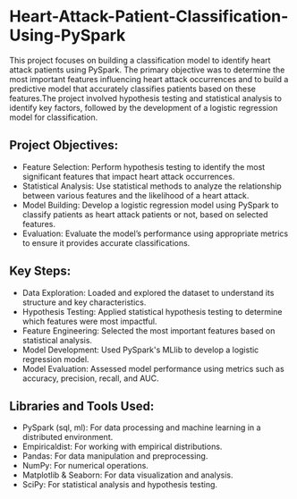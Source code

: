 # Heart-Attack-Patient-Classification-Using-PySpark
This project focuses on building a classification model to identify heart attack patients using PySpark. The primary objective was to determine the most important features influencing heart attack occurrences and to build a predictive model that accurately classifies patients based on these features.The project involved hypothesis testing and statistical analysis to identify key factors, followed by the development of a logistic regression model for classification.

## Project Objectives:

- Feature Selection: Perform hypothesis testing to identify the most significant features that impact heart attack occurrences.
- Statistical Analysis: Use statistical methods to analyze the relationship between various features and the likelihood of a heart attack.
- Model Building: Develop a logistic regression model using PySpark to classify patients as heart attack patients or not, based on selected features.
- Evaluation: Evaluate the model’s performance using appropriate metrics to ensure it provides accurate classifications.

## Key Steps:

- Data Exploration: Loaded and explored the dataset to understand its structure and key characteristics.
- Hypothesis Testing: Applied statistical hypothesis testing to determine which features were most impactful.
- Feature Engineering: Selected the most important features based on statistical analysis.
- Model Development: Used PySpark's MLlib to develop a logistic regression model.
- Model Evaluation: Assessed model performance using metrics such as accuracy, precision, recall, and AUC.

## Libraries and Tools Used:

- PySpark (sql, ml): For data processing and machine learning in a distributed environment.
- Empiricaldist: For working with empirical distributions.
- Pandas: For data manipulation and preprocessing.
- NumPy: For numerical operations.
- Matplotlib & Seaborn: For data visualization and analysis.
- SciPy: For statistical analysis and hypothesis testing.
